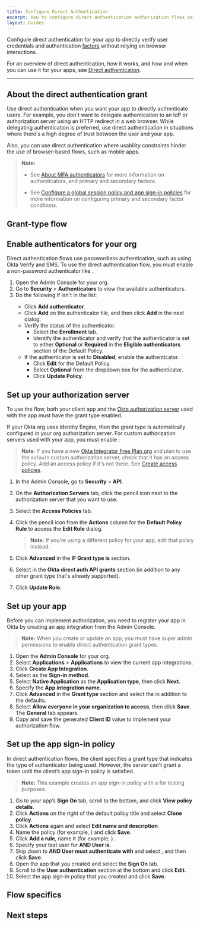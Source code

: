 ```yaml
---
title: Configure Direct Authentication
excerpt: How to configure direct authentication authorization flows using primary factors and MFA
layout: Guides
---
```


<ApiLifecycle access="ie" />

Configure direct authentication for your app to directly verify user credentials and authentication [factors](https://help.okta.com/okta_help.htm?type=oie&id=ext-configure-authenticators) without relying on browser interactions.

For an overview of direct authentication, how it works, and how and when you can use it for your apps, see [Direct authentication](https://developer.okta.com/docs/concepts/direct-authentication/).

<StackSnippet snippet="nutrition" />

---

## About the direct authentication <StackSnippet snippet="granttype" inline /> grant

Use direct authentication when you want your app to directly authenticate users. For example, you don't want to delegate authentication to an IdP or authorization server using an HTTP redirect in a web browser. While delegating authentication is preferred, use direct authentication in situations where there's a high degree of trust between the user and your app.

Also, you can use direct authentication where usability constraints hinder the use of browser-based flows, such as mobile apps.

<StackSnippet snippet="overview" />

> **Note:**
>
> * See [About MFA authenticators](https://help.okta.com/okta_help.htm?type=oie&id=csh-configure-authenticators) for more information on authenticators, and primary and secondary factors.
>
> * See [Configure a global session policy and app sign-in policies](https://developer.okta.com/docs/guides/configure-signon-policy/main/) for more information on configuring primary and secondary factor conditions.

## Grant-type flow

<StackSnippet snippet="flow-diagram"/>

## Enable authenticators for your org

Direct authentication flows use passwordless authentication, such as using Okta Verify and SMS. To use the direct authentication <StackSnippet snippet="granttype" inline /> flow, you must enable a non-password authenticator like <StackSnippet snippet="authenticator" inline />.

1. Open the Admin Console for your org.
1. Go to **Security** > **Authenticators** to view the available authenticators.
1. Do the following if <StackSnippet snippet="authenticator" inline /> isn't in the list:
    * Click **Add authenticator**.
    * Click **Add** on the authenticator tile, and then click **Add** in the next dialog.
    * Verify the status of the authenticator.
        * Select the **Enrollment** tab.
        * Identify the authenticator and verify that the authenticator is set to either **Optional** or **Required** in the **Eligible authenticators** section of the Default Policy.
    * If the authenticator is set to **Disabled**, enable the authenticator.
        * Click **Edit** for the Default Policy.
        * Select **Optional** from the dropdown box for the authenticator.
        * Click **Update Policy**.

## Set up your authorization server

To use the <StackSnippet snippet="granttype" inline /> flow, both your client app and the [Okta authorization server](/docs/concepts/auth-servers/) used with the app must have the <StackSnippet snippet="granttype" inline /> grant type enabled.

If your Okta org uses Identity Engine, then the <StackSnippet snippet="granttype" inline /> grant type is automatically configured in your org authorization server. For custom authorization servers used with your app, you must enable <StackSnippet snippet="granttype" inline />:

> **Note**: If you have a new [Okta Integrator Free Plan org](https://developer.okta.com/signup) and plan to use the `default` custom authorization server, check that it has an access policy. Add an access policy if it's not there. See [Create access policies](https://help.okta.com/okta_help.htm?type=oie&id=ext-create-access-policies).

1. In the Admin Console, go to **Security** > **API**.
2. On the **Authorization Servers** tab, click the pencil icon next to the authorization server that you want to use.
3. Select the **Access Policies** tab.
4. Click the pencil icon from the **Actions** column for the **Default Policy Rule** to access the **Edit Rule** dialog.

    > **Note:** If you're using a different policy for your app, edit that policy instead.

5. Click **Advanced** in the **IF Grant type is** section.
6. Select **<StackSnippet snippet="granttype" inline />** in the **Okta direct auth API grants** section (in addition to any other grant type that's already supported).
7. Click **Update Rule**.

## Set up your app

Before you can implement authorization, you need to register your app in Okta by creating an app integration from the Admin Console.

> **Note:** When you create or update an app, you must have super admin permissions to enable direct authentication grant types.

1. Open the **Admin Console** for your org.
1. Select **Applications** > **Applications** to view the current app integrations.
1. Click **Create App Integration**.
1. Select **<StackSnippet snippet="sign-in-method" inline />** as the **Sign-in method**.
1. Select **Native Application** as the **Application type**, then click **Next**.
1. Specify the **App integration name**.
1. Click **Advanced** in the **Grant type** section and select the <StackSnippet snippet="setupappgt" inline /> in addition to the defaults.
1. Select **Allow everyone in your organization to access**, then click **Save**. The **General** tab appears.
1. Copy and save the generated **Client ID** value to implement your authorization flow.

## Set up the app sign-in policy

In direct authentication flows, the client specifies a grant type that indicates the type of authenticator being used. However, the server can't grant a token until the client’s app sign-in policy is satisfied.

> **Note:** This example creates an app sign-in policy with a <StackSnippet snippet="noterule" inline /> for testing purposes.

1. Go to your app’s **Sign On** tab, scroll to the bottom, and click **View policy details**.
1. Click **Actions** on the right of the default policy title and select **Clone policy**.
1. Click **Actions** again and select **Edit name and description**.
1. Name the policy (for example, **<StackSnippet snippet="policyname" inline />**) and click **Save**.
1. Click **Add a rule**, name it (for example, **<StackSnippet snippet="rulename" inline />**).
1. Specify your test user for **AND User is**.
1. Skip down to **AND User must authenticate with** and select **<StackSnippet snippet="authwith" inline />**, and then click **Save**.
1. Open the app that you created and select the **Sign On** tab.
1. Scroll to the **User authentication** section at the bottom and click **Edit**.
1. Select the app sign-in policy that you created and click **Save**.

<StackSnippet snippet="setup-app" />

## Flow specifics

<StackSnippet snippet="use-flow" />

## Next steps

<StackSnippet snippet="nextsteps" />

